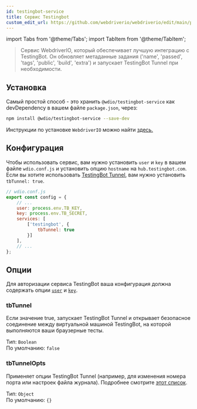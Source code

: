 ```yaml
---
id: testingbot-service
title: Сервис Testingbot
custom_edit_url: https://github.com/webdriverio/webdriverio/edit/main/packages/wdio-testingbot-service/README.md
---
```


import Tabs from '@theme/Tabs';
import TabItem from '@theme/TabItem';

> Сервис WebdriverIO, который обеспечивает лучшую интеграцию с TestingBot. Он обновляет метаданные задания ('name', 'passed', 'tags', 'public', 'build', 'extra') и запускает TestingBot Tunnel при необходимости.

## Установка

Самый простой способ - это хранить `@wdio/testingbot-service` как devDependency в вашем файле `package.json`, через:

```sh
npm install @wdio/testingbot-service --save-dev
```

Инструкции по установке `WebdriverIO` можно найти [здесь.](https://webdriver.io/docs/gettingstarted)

## Конфигурация

Чтобы использовать сервис, вам нужно установить `user` и `key` в вашем файле `wdio.conf.js` и установить опцию `hostname` на `hub.testingbot.com`. Если вы хотите использовать [TestingBot Tunnel](https://testingbot.com/support/other/tunnel), вам нужно установить `tbTunnel: true`.

```js
// wdio.conf.js
export const config = {
    // ...
    user: process.env.TB_KEY,
    key: process.env.TB_SECRET,
    services: [
        ['testingbot', {
            tbTunnel: true
        }]
    ],
    // ...
};
```

## Опции

Для авторизации сервиса TestingBot ваша конфигурация должна содержать опции [`user`](https://webdriver.io/docs/options#user) и [`key`](https://webdriver.io/docs/options#key).

### tbTunnel
Если значение true, запускает TestingBot Tunnel и открывает безопасное соединение между виртуальной машиной TestingBot, на которой выполняются ваши браузерные тесты.

Тип: `Boolean`<br />
По умолчанию: `false`

### tbTunnelOpts
Применяет опции TestingBot Tunnel (например, для изменения номера порта или настроек файла журнала). Подробнее смотрите [этот список](https://github.com/testingbot/testingbot-tunnel-launcher).

Тип: `Object`<br />
По умолчанию: `{}`